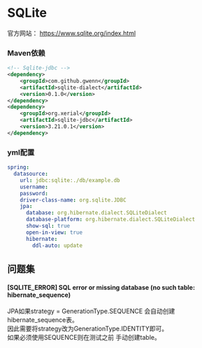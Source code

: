 # SQLite

官方网站： https://www.sqlite.org/index.html  


### Maven依赖
```xml
<!-- Sqlite-jdbc -->
<dependency>
    <groupId>com.github.gwenn</groupId>
    <artifactId>sqlite-dialect</artifactId>
    <version>0.1.0</version>
</dependency>
<dependency>
    <groupId>org.xerial</groupId>
    <artifactId>sqlite-jdbc</artifactId>
    <version>3.21.0.1</version>
</dependency>
```

### yml配置
```yaml
spring:
  datasource:
    url: jdbc:sqlite:./db/example.db
    username:
    password:
    driver-class-name: org.sqlite.JDBC
    jpa:
      database: org.hibernate.dialect.SQLiteDialect
      database-platform: org.hibernate.dialect.SQLiteDialect
      show-sql: true
      open-in-view: true
      hibernate:
        ddl-auto: update
```

## 问题集
#### [SQLITE_ERROR] SQL error or missing database (no such table: hibernate_sequence)
JPA如果strategy = GenerationType.SEQUENCE 会自动创建hibernate_sequence表。  
因此需要将strategy改为GenerationType.IDENTITY即可。  
如果必须使用SEQUENCE则在测试之前 手动创建table。

